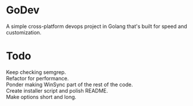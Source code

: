 # GoDev
A simple cross-platform devops project in Golang that's built for speed and customization.

# Todo
Keep checking semgrep.<br>
Refactor for performance.<br>
Ponder making WinSync part of the rest of the code.<br>
Create installer script and polish README.<br>
Make options short and long.<br>
